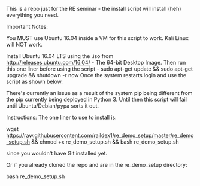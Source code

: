 This is a repo just for the RE seminar - the install script will install 
(heh) everything you need.

Important Notes:

You MUST use Ubuntu 16.04 inside a VM for this script to work. 
Kali Linux will NOT work.

Install Ubuntu 16.04 LTS using the .iso from http://releases.ubuntu.com/16.04/ - The 64-bit Desktop Image. 
Then run this one liner before using the script - 
sudo apt-get update && sudo apt-get upgrade && shutdown -r now
Once the system restarts login and use the script as shown below.

There's currently an issue as a result of the system pip being different from the pip currently being deployed in Python 3. Until then this script will fail until Ubuntu/Debian/pypa sorts it out.

Instructions:
The one liner to use to install is:

wget https://raw.githubusercontent.com/raildex1/re_demo_setup/master/re_demo_setup.sh && chmod +x re_demo_setup.sh && bash re_demo_setup.sh

since you wouldn't have Git installed yet.

Or if you already cloned the repo and are in the re_demo_setup 
directory:

bash re_demo_setup.sh

